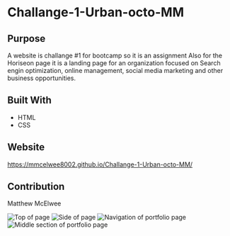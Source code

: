 # Challange-1-Urban-octo-MM

## Purpose
A website is challange #1 for bootcamp so it is an assignment
Also for the Horiseon page it is a landing page for an organization focused on Search engin optimization, online management, social media marketing and other business opportunities.

## Built With
* HTML
* CSS

## Website
https://mmcelwee8002.github.io/Challange-1-Urban-octo-MM/

## Contribution
Matthew McElwee


![Top of  page](../assets/images/Horiseon.png "Top of page")
![Side of  page](../assets/images/aside-section.png "side section of page")
![Navigation of portfolio page](../assets/images/navigation.png "navigation of page")
![Middle section of portfolio page](../assets/images/Middle-section.png "middle section of page")
